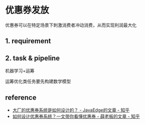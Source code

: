 # 优惠券发放

优惠券可以在特定场景下刺激消费者冲动消费，从而实现利润最大化

## 1. requirement


## 2. task & pipeline

机器学习+运筹

运筹优化类任务要先构建数学模型


## reference
- [大厂的优惠券系统是如何设计的？ - JavaEdge的文章 - 知乎](https://zhuanlan.zhihu.com/p/511822092)
- [如何设计优惠券系统？一文带你看懂优惠券 - 薛老板的文章 - 知乎](https://zhuanlan.zhihu.com/p/351658623)

